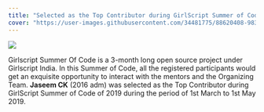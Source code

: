 ```yaml
---
title: "Selected as the Top Contributor during GirlScript Summer of Code 2019"
cover: "https://user-images.githubusercontent.com/34481775/88620408-983fc800-d0bb-11ea-8f67-85075dcfa518.png"
---
```


![](https://github.com/Jaseemck.png?size=250)

Girlscript Summer Of Code is a 3-month long open source project under Girlscript India. In this Summer of Code, all the registered participants would get an exquisite opportunity to interact with the mentors and the Organizing Team.
**Jaseem CK** (2016 adm) was selected as the Top Contributor during GirlScript Summer of Code of 2019 during the period of 1st March to 1st May 2019.
